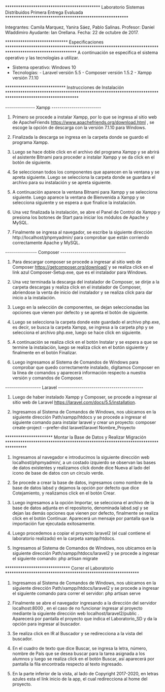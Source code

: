 ﻿ ********************************************   Laboratorio Sistemas Distribuidos Primera Entrega Evaluada *********************************************************

Integrantes: Camila Marquez, Yanira Sáez, Pablo Salinas.
Profesor: Daniel Wladdimiro
Ayudante: Ian Orellana.
Fecha: 22 de octubre de 2017.

*****************************  Especificaciones ********************************************************************************************************
A continuación se especifica el sistema operativo y las tecnologías a utilizar.

- Sistema operativo: Windows 10
- Tecnologías: - Laravel versión 5.5
               - Composer versión 1.5.2
			   - Xampp versión 7.1.10

**************************** Instrucciones de Instalación *********************************************************************************************************


--------------- Xampp -------------------------

1) Primero se procede a instalar Xampp, por lo que se ingresa al sitio web de ApacheFriends https://www.apachefriends.org/download.html , se escoge la opción de descarga con la versión 7.1.10 para Windows.

2) Finalizada la descarga se ingresa en la carpeta donde se guardo el programa Xampp.

3) Luego se hace doble click en el archivo del programa Xampp y se abrirá el asistente Bitnami para proceder a instalar Xampp y se da click en el botón de siguiente.

4) Se seleccionan todos los componentes que aparecen en la ventana y se apreta siguiente. Luego se selecciona la carpeta donde se guardara el archivo para su instalación y se apreta siguiente.

5) A continuación aparece la ventana Bitnami para Xampp y se selecciona siguiente. Luego aparece la ventana de Bienvenida a Xampp y se selecciona siguiente y se espera a que finalice la instalación.

6) Una vez finalizada la instalación, se abre el Panel de Control de Xampp y presiona los botones de Start para iniciar los módulos de Apache y MySQL. 

7) Finalmente se ingresa al navegador, se escribe la siguiente dirección http://localhost/phpmyadmin/ para comprobar que están corriendo correctamente Apache y MySQL.


---------------- Composer ---------------------------------


 1) Para descargar composer se procede a ingresar al sitio web de Composer https://getcomposer.org/download/ y se realiza click en el link azul Composer-Setup.exe, que es el instalador para Windows.

 2) Una vez terminada la descarga del instalador de Composer, se dirije a la carpeta descargas y realiza click en el instalador de Composer, abriendose la venta de inicio del instalador y se realiza click para dar inicio a la instalación.

 3) Luego en la selección de componentes, se dejan seleccionadas las opciones que vienen por defecto y se apreta el botón de siguiente.

 4) Luego se selecciona la carpeta donde este guardado el archivo php.exe, es decir, se busca la carpeta Xampp, se ingresa a la carpeta php y se selecciona el archivo php.exe, luego se hace click en siguiente.

 5) A continuación se realiza click en el botón Instalar y se espera a que se termine la instalación, luego se realiza click en el botón siguiente y finalmente en el botón Finalizar.

 6) Luego ingresamos al Sistema de Comandos de Windows para comprobar que quedo correctamente instalado, digitamos Composer en la línea de comandos y aparecerá información respecto a nuestra versión y comandos de Composer.


 ------------------ Laravel -------------------------------------------


 1) Luego de haber instalado Xampp y Composer, se procede a ingresar al sitio web de Laravel https://laravel.com/docs/5.5/installation.

 2) Ingresamos al Sistema de Comandos de Windows, nos ubicamos en la siguiente dirección Path/xampp/htdocs y se procede a ingresar el siguiente comando para instalar laravel y crear un proyecto:
 		composer create-project --prefer-dist laravel/laravel Nombre_Proyecto

 

 ********************** Montar la Base de Datos y Realizar Migración ********************************************************************************* 


1) Ingresamos al navegador e introducimos la siguiente dirección web localhost/phpmyadmin/, a un costado izquierdo se observan las bases de datos existentes y realizamos click donde dice Nueva al lado del icono de base de datos con un circulo verde.

2) Se procede a crear la base de datos, ingresamos como nombre de la base de datos labsd y dejamos la opción por defecto que dice Cotejamiento, y realizamos click en el botón Crear.

3) Luego ingresamos a la opción Importar, se selecciona el archivo de la base de datos adjunta en el repositorio, denominada labsd.sql y se dejan las demás opciones que vienen por defecto, finalmente se realiza click en el botón Continuar. Aparecerá un mensaje por pantalla que la importación fue ejecutada exitosamente.

4) Luego procedemos a copiar el proyecto laravel2 (el cual contiene el laboratorio realizado) en la carpeta xampp/htdocs.

5) Ingresamos al Sistema de Comandos de Windows, nos ubicamos en la siguiente dirección Path/xampp/htdocs/laravel2 y se procede a ingresar el siguiente comando:
			php artisan migrate



****************************** Correr el Laboratorio **************************************************************

1) Ingresamos al Sistema de Comandos de Windows, nos ubicamos en la siguiente dirección Path/xampp/htdocs/laravel2 y se procede a ingresar el siguiente comando para correr el servidor:
			php artisan serve

2) Finalmente se abre el navegador ingresando a la dirección del servidor localhost:8000 , en el caso de no funcionar ingresar al proyecto mediante la siguiente dirección web  localhost/laravel2/public . Aparecerá por pantalla el proyecto que indica el Laboratorio_SD y da la opción para ingresar al buscador.

3) Se realiza click en IR al Buscador y se redirecciona a la vista del buscador.

4) En el cuadro de texto que dice Buscar, se ingresa la letra, número, nombre de País que se desea buscar para la tarea asignada a los alumnos y luego se realiza click en el botón Buscar, así aparecerá por pantalla la fila encontrada respecto al texto ingresado.

5) En la parte inferior de la vista, al lado de Copyright 2017-2020, en letras azules esta el link inicio de la app, el cual redirecciona al home del proyecto.





